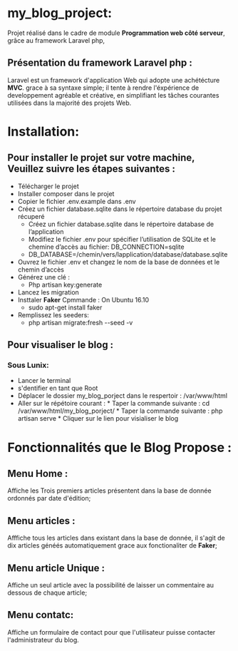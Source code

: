 # my_blog_project: 
Projet réalisé dans le cadre de module **Programmation web côté serveur**, grâce au framework Laravel php,  
## Présentation du framework Laravel php :
Laravel est un framework d'application Web qui adopte une achétécture **MVC**. grace à sa syntaxe simple;  il tente à rendre l'éxpérience de developpement  agréable et créative, en simplifiant les tâches courantes utilisées dans la majorité des projets Web. 
# Installation: 
## Pour installer le projet sur votre machine, Veuillez suivre les étapes suivantes :
* Télécharger le projet
* Installer composer dans le projet
* Copier le fichier .env.example dans .env
* Créez un fichier database.sqlite dans le répertoire database du projet récuperé
     * Créez un fichier database.sqlite dans le répertoire database de l’application
     * Modifiez le fichier .env pour spécifier l’utilisation de SQLite et le chemine d’accès au fichier:
       DB_CONNECTION=sqlite
     * DB_DATABASE=/chemin/vers/lapplication/database/database.sqlite
* Ouvrez le fichier .env et changez le nom de la base de données et le chemin
d’accès
* Générez une clé :
     * Php artisan key:generate
* Lancez les migration
* Insttaler **Faker** Cpmmande : On Ubuntu 16.10
     * sudo apt-get install faker
* Remplissez les seeders: 
     * php artisan migrate:fresh --seed -v
## Pour visualiser le blog : 
### Sous Lunix:
* Lancer le terminal
* s'dentifier en tant que Root 
* Déplacer le dossier my_blog_porject dans le respertoir : /var/www/html
* Aller sur le répétoire courant : 
      * Taper la commande suivante : cd /var/www/html/my_blog_porject/
      * Taper la commande suivante : php artisan serve
      * Cliquer sur le lien pour visialiser le blog
# Fonctionnalités que le Blog Propose :     
## Menu Home : 
Affiche les Trois premiers articles présentent dans la base de donnée ordonnés par date d'édition; 
## Menu articles : 
Afffiche tous les articles dans existant dans la base de donnée, il s'agit de dix articles généés automatiquement grace aux fonctionaliter de **Faker**; 
## Menu article Unique : 
Affiche un seul article avec la possibilité de laisser un commentaire au dessous de chaque article;
## Menu contatc: 
Affiche un formulaire de contact pour que l'utilisateur puisse contacter l'administrateur du blog. 

